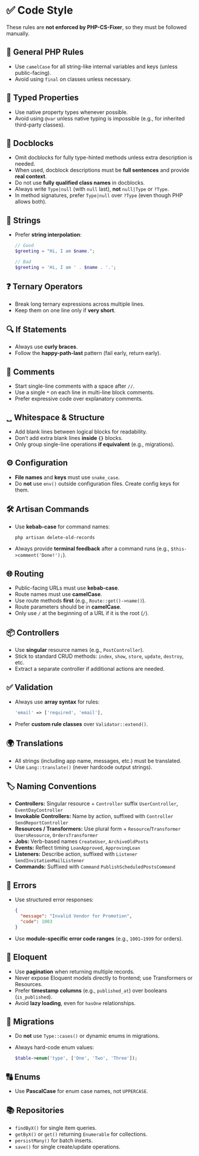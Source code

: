 # ✅ Code Style

These rules are **not enforced by PHP-CS-Fixer**, so they must be followed manually.

## 🧱 General PHP Rules

- Use `camelCase` for all string-like internal variables and keys (unless public-facing).
- Avoid using `final` on classes unless necessary.

## 🔡 Typed Properties

- Use native property types whenever possible.
- Avoid using `@var` unless native typing is impossible (e.g., for inherited third-party classes).

## 📄 Docblocks

- Omit docblocks for fully type-hinted methods unless extra description is needed.
- When used, docblock descriptions must be **full sentences** and provide **real context**.
- Do not use **fully qualified class names** in docblocks.
- Always write `Type|null` (with `null` last), **not** `null|Type` or `?Type`.
- In method signatures, prefer `Type|null` over `?Type` (even though PHP allows both).

## 🧵 Strings

- Prefer **string interpolation**:

  ```php
  // Good
  $greeting = "Hi, I am $name.";

  // Bad
  $greeting = 'Hi, I am ' . $name . '.';
  ```

## ❓ Ternary Operators

- Break long ternary expressions across multiple lines.
- Keep them on one line only if **very short**.

## 🔍 If Statements

- Always use **curly braces**.
- Follow the **happy-path-last** pattern (fail early, return early).

## 💬 Comments

- Start single-line comments with a space after `//`.
- Use a single `*` on each line in multi-line block comments.
- Prefer expressive code over explanatory comments.

## ␣ Whitespace & Structure

- Add blank lines between logical blocks for readability.
- Don’t add extra blank lines **inside `{}`** blocks.
- Only group single-line operations **if equivalent** (e.g., migrations).

## ⚙️ Configuration

- **File names** and **keys** must use `snake_case`.
- Do **not** use `env()` outside configuration files. Create config keys for them.

## 🛠 Artisan Commands

- Use **kebab-case** for command names:

  ```bash
  php artisan delete-old-records
  ```

- Always provide **terminal feedback** after a command runs (e.g., `$this->comment('Done!');`).

## 🌐 Routing

- Public-facing URLs must use **kebab-case**.
- Route names must use **camelCase**.
- Use route methods **first** (e.g., `Route::get()->name()`).
- Route parameters should be in **camelCase**.
- Only use `/` at the beginning of a URL if it is the root (`/`).

## 📦 Controllers

- Use **singular** resource names (e.g., `PostController`).
- Stick to standard CRUD methods: `index`, `show`, `store`, `update`, `destroy`, etc.
- Extract a separate controller if additional actions are needed.

## ✅ Validation

- Always use **array syntax** for rules:

  ```php
  'email' => ['required', 'email'],
  ```

- Prefer **custom rule classes** over `Validator::extend()`.

## 🌍 Translations

- All strings (including app name, messages, etc.) must be translated.
- Use `Lang::translate()` (never hardcode output strings).

## 🏷 Naming Conventions

- **Controllers:** Singular resource + `Controller` suffix
  `UserController`, `EventDayController`
- **Invokable Controllers:** Name by action, suffixed with `Controller`
  `SendReportController`
- **Resources / Transformers:** Use plural form + `Resource`/`Transformer`
  `UsersResource`, `OrdersTransformer`
- **Jobs:** Verb-based names
  `CreateUser`, `ArchiveOldPosts`
- **Events:** Reflect timing
  `LoanApproved`, `ApprovingLoan`
- **Listeners:** Describe action, suffixed with `Listener`
  `SendInvitationMailListener`
- **Commands:** Suffixed with `Command`
  `PublishScheduledPostsCommand`

## 🛑 Errors

- Use structured error responses:

  ```json
  {
    "message": "Invalid Vendor for Promotion",
    "code": 1003
  }
  ```

- Use **module-specific error code ranges** (e.g., `1001–1999` for orders).

## 🧬 Eloquent

- Use **pagination** when returning multiple records.
- Never expose Eloquent models directly to frontend; use Transformers or Resources.
- Prefer **timestamp columns** (e.g., `published_at`) over booleans (`is_published`).
- Avoid **lazy loading**, even for `hasOne` relationships.

## 📅 Migrations

- Do **not** use `Type::cases()` or dynamic enums in migrations.
- Always hard-code enum values:

  ```php
  $table->enum('type', ['One', 'Two', 'Three']);
  ```

## 🔠 Enums

- Use **PascalCase** for enum case names, not `UPPERCASE`.

## 📚 Repositories

- `findByX()` for single item queries.
- `getByX()` or `get()` returning `Enumerable` for collections.
- `persistMany()` for batch inserts.
- `save()` for single create/update operations.
